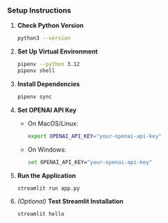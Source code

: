 
### Setup Instructions

1. **Check Python Version**  
   ```bash
   python3 --version
   ```

2. **Set Up Virtual Environment**  
   ```bash
   pipenv --python 3.12
   pipenv shell
   ```

3. **Install Dependencies**  
   ```bash
   pipenv sync
   ```

4. **Set OPENAI API Key**

   - On MacOS/Linux:  
     ```bash
     export OPENAI_API_KEY="your-openai-api-key"
     ```

   - On Windows:  
     ```bash
     set OPENAI_API_KEY="your-openai-api-key"
     ```

5. **Run the Application**  
   ```bash
   streamlit run app.py
   ```

6. *(Optional)* **Test Streamlit Installation**  
   ```bash
   streamlit hello
   ```
